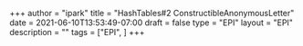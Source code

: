 +++
author = "ipark"
title = "HashTables#2 ConstructibleAnonymousLetter"
date =  2021-06-10T13:53:49-07:00
draft =  false
type = "EPI"
layout = "EPI"
description = ""
tags = ["EPI", 
]
+++

